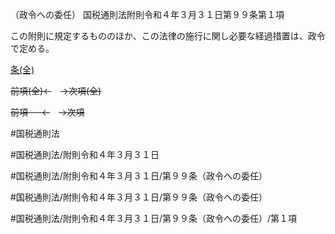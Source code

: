 （政令への委任）
国税通則法附則令和４年３月３１日第９９条第１項

この附則に規定するもののほか、この法律の施行に関し必要な経過措置は、政令で定める。

[条(全)](国税通則法＿＿＿＿附則令和４年３月３１日第９９条_.md)

~~前項(全)←~~　~~→次項(全)~~

~~前項 　 ←~~　~~→次項~~



#国税通則法

#国税通則法/附則令和４年３月３１日

#国税通則法/附則令和４年３月３１日/第９９条（政令への委任）

#国税通則法/附則令和４年３月３１日/第９９条（政令への委任）

#国税通則法/附則令和４年３月３１日/第９９条（政令への委任）/第１項

